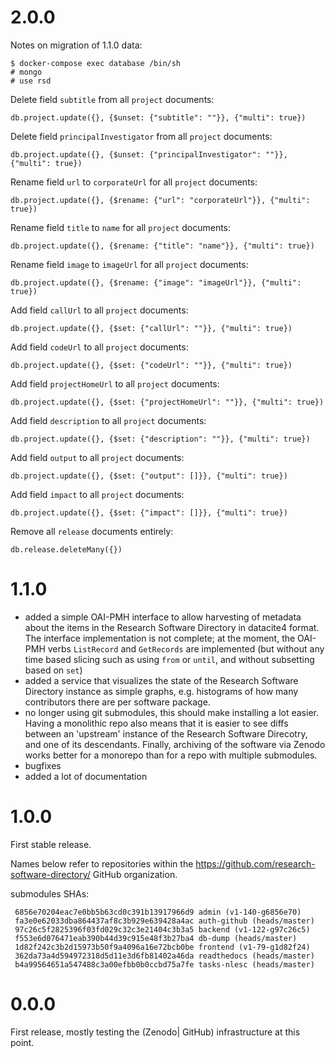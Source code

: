 # 2.0.0

Notes on migration of 1.1.0 data:

```
$ docker-compose exec database /bin/sh
# mongo
# use rsd
```

Delete field ``subtitle`` from all ``project`` documents:
```
db.project.update({}, {$unset: {"subtitle": ""}}, {"multi": true})
```

Delete field ``principalInvestigator`` from all ``project`` documents:
```
db.project.update({}, {$unset: {"principalInvestigator": ""}}, {"multi": true})
```

Rename field ``url`` to ``corporateUrl`` for all ``project`` documents:
```
db.project.update({}, {$rename: {"url": "corporateUrl"}}, {"multi": true})
```

Rename field ``title`` to ``name`` for all ``project`` documents:
```
db.project.update({}, {$rename: {"title": "name"}}, {"multi": true})
```

Rename field ``image`` to ``imageUrl`` for all ``project`` documents:
```
db.project.update({}, {$rename: {"image": "imageUrl"}}, {"multi": true})
```

Add field ``callUrl`` to all ``project`` documents:
```
db.project.update({}, {$set: {"callUrl": ""}}, {"multi": true})
```

Add field ``codeUrl`` to all ``project`` documents:
```
db.project.update({}, {$set: {"codeUrl": ""}}, {"multi": true})
```

Add field ``projectHomeUrl`` to all ``project`` documents:
```
db.project.update({}, {$set: {"projectHomeUrl": ""}}, {"multi": true})
```

Add field ``description`` to all ``project`` documents:
```
db.project.update({}, {$set: {"description": ""}}, {"multi": true})
```

Add field ``output`` to all ``project`` documents:
```
db.project.update({}, {$set: {"output": []}}, {"multi": true})
```

Add field ``impact`` to all ``project`` documents:
```
db.project.update({}, {$set: {"impact": []}}, {"multi": true})
```

Remove all ``release`` documents entirely:
```
db.release.deleteMany({})
```

# 1.1.0

- added a simple OAI-PMH interface to allow harvesting of metadata about the 
items in the Research Software Directory in datacite4 format. The interface
implementation is not complete; at the moment, the OAI-PMH verbs ``ListRecord``
and ``GetRecords`` are implemented (but without any time based slicing such as
using ``from`` or ``until``, and without subsetting based on ``set``)
- added a service that visualizes the state of the Research Software Directory 
instance as simple graphs, e.g. histograms of how many contributors there are 
per software package.
- no longer using git submodules, this should make installing a lot easier. 
Having a monolithic repo also means that it is easier to see diffs between an 
'upstream' instance of the Research Software Direcotry, and one of its
descendants. Finally, archiving of the software via Zenodo works better for a
monorepo than for a repo with multiple submodules.
- bugfixes
- added a lot of documentation

# 1.0.0

First stable release.

Names below refer to repositories within the https://github.com/research-software-directory/ GitHub organization.

submodules SHAs:
```
 6856e70204eac7e0bb5b63cd0c391b13917966d9 admin (v1-140-g6856e70)
 fa3e0e62033dba864437af8c3b929e639428a4ac auth-github (heads/master)
 97c26c5f2825396f03fd029c32c3e21404c3b3a5 backend (v1-122-g97c26c5)
 f553e6d076471eab390b44d39c915e48f3b27ba4 db-dump (heads/master)
 1d82f242c3b2d15973b50f9a4096a16e72bcb0be frontend (v1-79-g1d82f24)
 362da73a4d594972318d5d11e3d6fb81402a46da readthedocs (heads/master)
 b4a99564651a547488c3a00efbb0b0ccbd75a7fe tasks-nlesc (heads/master)
```

# 0.0.0

First release, mostly testing the (Zenodo| GitHub) infrastructure at this point.

